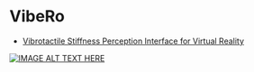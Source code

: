# VibeRo

- [Vibrotactile Stiffness Perception Interface for Virtual Reality](https://ieeexplore.ieee.org/document/8988217) 


[![IMAGE ALT TEXT HERE](http://img.youtube.com/vi/zBJVJ5MA_d0&t=109s/0.jpg)](http://www.youtube.com/watch?v=zBJVJ5MA_d0&t=109s)
